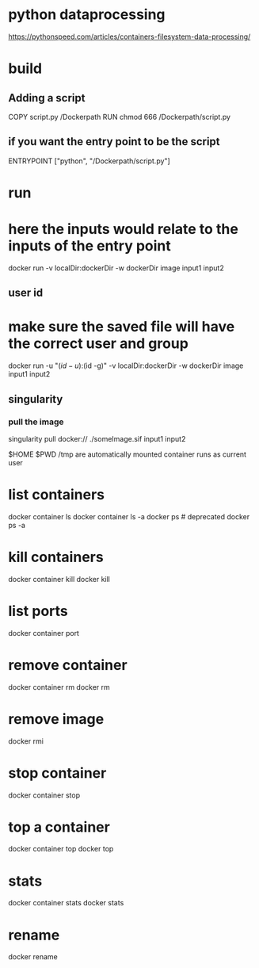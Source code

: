 # python dataprocessing
https://pythonspeed.com/articles/containers-filesystem-data-processing/

# build

## Adding a script
COPY script.py /Dockerpath
RUN chmod 666 /Dockerpath/script.py

## if you want the entry point to be the script
ENTRYPOINT ["python", "/Dockerpath/script.py"]

# run

 # here the inputs would relate to the inputs of the entry point
 docker run -v localDir:dockerDir -w dockerDir image input1 input2

## user id
 # make sure the saved file will have the correct user and group
 docker run -u "$(id -u):$(id -g)" -v localDir:dockerDir -w dockerDir image input1 input2

## singularity
### pull the image

singularity pull docker://
./someImage.sif input1 input2

$HOME $PWD /tmp are automatically mounted
container runs as current user

# list containers
docker container ls
docker container ls -a
docker ps      # deprecated 
docker ps -a

# kill containers
docker container kill
docker kill

# list ports
docker container port

# remove container
docker container rm
docker rm

# remove image
docker rmi

# stop container
docker container stop

# top a container
docker container top
docker top

# stats
docker container stats
docker stats

# rename
docker rename



